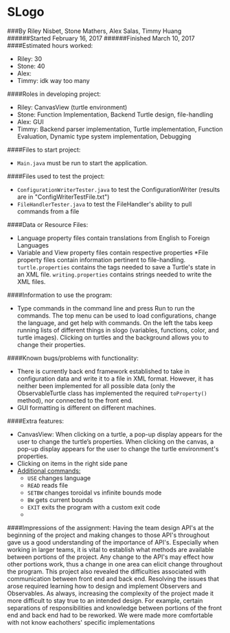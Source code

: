 SLogo
===================
###By Riley Nisbet, Stone Mathers, Alex Salas, Timmy Huang
######Started February 16, 2017
######Finished March 10, 2017
####Estimated hours worked:
* Riley: 30
* Stone: 40
* Alex:
* Timmy: idk way too many

####Roles in developing project:
* Riley: CanvasView (turtle environment)
* Stone: Function Implementation, Backend Turtle design, file-handling
* Alex: GUI
* Timmy: Backend parser implementation, Turtle implementation, Function Evaluation, Dynamic type system implementation, Debugging

####Files to start project:
* `Main.java` must be run to start the application.

####Files used to test the project:
* `ConfigurationWriterTester.java` to test the ConfigurationWriter (results are in "ConfigWriterTestFile.txt")
* `FileHandlerTester.java` to test the FileHandler's ability to pull commands from a file

####Data or Resource Files:
* Language property files contain translations from English to Foreign Languages
* Variable and View property files contain respective properties
*File property files contain information pertinent to file-handling. `turtle.properties` contains the tags needed to save a Turtle's state in an XML file. `writing.properties` contains strings needed to write the XML files.

####Information to use the program:
* Type commands in the command line and press Run to run the commands. The top menu can be used to load configurations, change the language, and get help with commands. On the left the tabs keep running lists of different things in slogo (variables, functions, color, and turtle images). Clicking on turtles and the background allows you to change their properties.

####Known bugs/problems with functionality:
* There is currently back end framework established to take in configuration data and write it to a file in XML format. However, it has neither been implemented for all possible data (only the ObservableTurtle class has implemented the required `toProperty()` method), nor connected to the front end.
* GUI formatting is different on different machines.

####Extra features:
* CanvasView: When clicking on a turtle, a pop-up display appears for the user to change the turtle’s properties. When clicking on the canvas, a pop-up display appears for the user to change the turtle environment's properties.
* Clicking on items in the right side pane 
* [Additional commands:](CommandList.html#AdditionalCommands)
    * `USE` changes language
    * `READ` reads file
    * `SETBW` changes toroidal vs infinite bounds mode
    * `BW` gets current bounds
    * `EXIT` exits the program with a custom exit code
    * 

####Impressions of the assignment:
Having the team design API's at the beginning of the project and making changes to those API's throughout gave us a good understanding of the importance of API's. Especially when working in larger teams, it is vital to establish what methods are available between portions of the project. Any change to the API's may effect how other portions work, thus a change in one area can elicit change throughout the program. 
This project also revealed the difficulties associated with communication between front end and back end. Resolving the issues that arose required learning how to design and implement Observers and Observables.
As always, increasing the complexity of the project made it more difficult to stay true to an intended design. For example, certain separations of responsibilities and knowledge between portions of the front end and back end had to be reworked.
We were made more comfortable with not know eachothers' specific implementations

